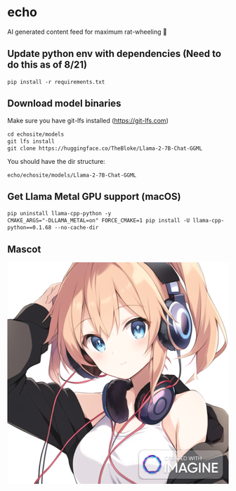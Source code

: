 # echo
AI generated content feed for maximum rat-wheeling 🐀

## Update python env with dependencies (Need to do this as of 8/21)
```
pip install -r requirements.txt
```

## Download model binaries
Make sure you have git-lfs installed (https://git-lfs.com)
```
cd echosite/models
git lfs install
git clone https://huggingface.co/TheBloke/Llama-2-7B-Chat-GGML
```

You should have the dir structure:
```
echo/echosite/models/Llama-2-7B-Chat-GGML
```

## Get Llama Metal GPU support (macOS)
```
pip uninstall llama-cpp-python -y
CMAKE_ARGS="-DLLAMA_METAL=on" FORCE_CMAKE=1 pip install -U llama-cpp-python==0.1.68 --no-cache-dir
```

## Mascot
![image](echo-chan.png)